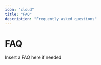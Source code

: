 ```yaml
---
icon: "cloud"
title: "FAQ"
description: "Frequently asked questions"
---
```


# FAQ

Insert a FAQ here if needed

